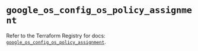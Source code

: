 # `google_os_config_os_policy_assignment`

Refer to the Terraform Registry for docs: [`google_os_config_os_policy_assignment`](https://registry.terraform.io/providers/hashicorp/google-beta/6.17.0/docs/resources/google_os_config_os_policy_assignment).
